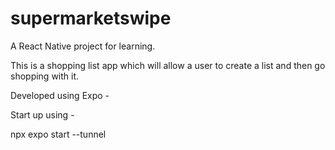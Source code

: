 # supermarketswipe

A React Native project for learning.

This is a shopping list app which will allow a user to create a list and then go shopping with it.

Developed using Expo -

Start up using - 

npx expo start --tunnel
